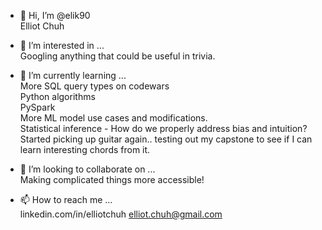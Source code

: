 - 👋 Hi, I’m @elik90<br>
Elliot Chuh

- 👀 I’m interested in ...<br>
Googling anything that could be useful in trivia.

- 🌱 I’m currently learning ... <br>
More SQL query types on codewars <br>
Python algorithms <br>
PySpark <br>
More ML model use cases and modifications.<br>
Statistical inference - How do we properly address bias and intuition?<br>
Started picking up guitar again.. testing out my capstone to see if I can learn interesting chords from it.<br>

- 💞️ I’m looking to collaborate on ...<br>
Making complicated things more accessible!

- 📫 How to reach me ...<br>
linkedin.com/in/elliotchuh
elliot.chuh@gmail.com

<!---
elik90/elik90 is a ✨ special ✨ repository because its `README.md` (this file) appears on your GitHub profile.
You can click the Preview link to take a look at your changes.
--->

